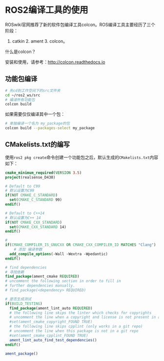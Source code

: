 # ROS2编译工具的使用

ROSwiki官网推荐了新的软件包编译工具colcon。ROS编译工具主要经历了三个阶段：

1. catkin 2. ament 3. colcon。

什么是colcon？

安装和使用，请参考：http://colcon.readthedocs.io

## 功能包编译

```bash
# 先cd到工作空间下的src文件夹
cd ~/ros2_ws/src
# 编译所有功能包
colcon build
```

如果需要仅仅编译其中一个包：

```bash
# 单独编译一个名为 my_package的包
colcon build --packages-select my_package
```

## CMakelists.txt的编写

使用`ros2 pkg create`命令创建一个功能包之后，默认生成的`CMakelists.txt`内容如下：

```cmake
cmake_minimum_required(VERSION 3.5)
project(realsense_D430)

# Default to C99
# 默认设置为C99
if(NOT CMAKE_C_STANDARD)
  set(CMAKE_C_STANDARD 99)
endif()

# Default to C++14
# 默认设置为C++ 14
if(NOT CMAKE_CXX_STANDARD)
  set(CMAKE_CXX_STANDARD 14)
endif()

# 
if(CMAKE_COMPILER_IS_GNUCXX OR CMAKE_CXX_COMPILER_ID MATCHES "Clang")
    # 添加 编译参数
  add_compile_options(-Wall -Wextra -Wpedantic)
endif()

# find dependencies
# 寻找依赖
find_package(ament_cmake REQUIRED)
# uncomment the following section in order to fill in
# further dependencies manually.
# find_package(<dependency> REQUIRED)

# 是否生成测试
if(BUILD_TESTING)
  find_package(ament_lint_auto REQUIRED)
  # the following line skips the linter which checks for copyrights
  # uncomment the line when a copyright and license is not present in all source files
  #set(ament_cmake_copyright_FOUND TRUE)
  # the following line skips cpplint (only works in a git repo)
  # uncomment the line when this package is not in a git repo
  #set(ament_cmake_cpplint_FOUND TRUE)
  ament_lint_auto_find_test_dependencies()
endif()

ament_package()
```
